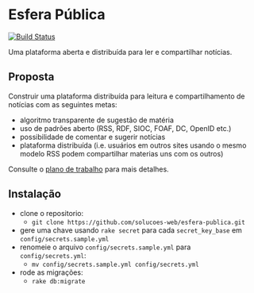 # Esfera Pública
[![Build Status](https://travis-ci.org/solucoes-web/esfera-publica.svg?branch=master)](https://travis-ci.org/solucoes-web/esfera-publica)

Uma plataforma aberta e distribuída para ler e compartilhar notícias.

## Proposta

Construir uma plataforma distribuída para leitura e compartilhamento de notícias com as seguintes metas:
* algoritmo transparente de sugestão de matéria
* uso de padrões aberto (RSS, RDF, SIOC, FOAF, DC, OpenID etc.)
* possibilidade de comentar e sugerir notícias
* plataforma distribuída (i.e. usuários em outros sites usando o mesmo modelo RSS podem compartilhar materias uns com os outros)

Consulte o [plano de trabalho](https://docs.google.com/presentation/d/1jxLIZcn9uPJnliXzE5CRlQD7mq5iaruq_4Jke4QBpdw/edit?usp=sharing) para mais detalhes.

## Instalação

* clone o repositorio:
  * `git clone https://github.com/solucoes-web/esfera-publica.git`
* gere uma chave usando `rake secret` para cada `secret_key_base` em `config/secrets.sample.yml`
* renomeie o arquivo `config/secrets.sample.yml` para `config/secrets.yml`:
  * `mv config/secrets.sample.yml config/secrets.yml`
* rode as migrações:
  * `rake db:migrate`
